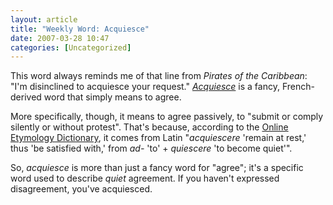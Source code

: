 ```yaml
---
layout: article
title: "Weekly Word: Acquiesce"
date: 2007-03-28 10:47
categories: [Uncategorized]
---
```

This word always reminds me of that line from <em>Pirates of the Caribbean</em>: "I'm disinclined to acquiesce your request." <a href="http://dictionary.reference.com/browse/acquiesce"><em>Acquiesce</em></a> is a fancy, French-derived word that simply means to agree.

More specifically, though, it means to agree passively, to "submit or comply silently or without protest". That's because, according to the <a href="http://www.etymonline.com/index.php?term=acquiesce">Online Etymology Dictionary</a>, it comes from Latin "<em>acquiescere</em> 'remain at rest,' thus 'be satisfied with,' from <em>ad-</em> 'to' + <em>quiescere</em> 'to become quiet'".

So, <em>acquiesce</em> is more than just a fancy word for "agree"; it's a specific word used to describe <em>quiet</em> agreement. If you haven't expressed disagreement, you've acquiesced.
